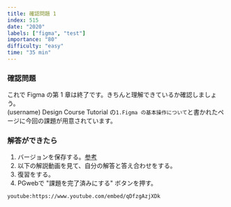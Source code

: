 ```yaml
---
title: 確認問題 1
index: 515
date: "2020"
labels: ["figma", "test"]
importance: "80"
difficulty: "easy"
time: "35 min"
---
```


### 確認問題

これで Figma の第 1 章は終了です。きちんと理解できているか確認しましょう。  
(username) Design Course Tutorial の`1.Figma の基本操作について`と書かれたページに今回の課題が用意されています。

### 解答ができたら

1. バージョンを保存する。[参考](https://design-basic.netlify.app/figma/section2-3/)
2. 以下の解説動画を見て、自分の解答と答え合わせをする。
3. 復習をする。
4. PGwebで "課題を完了済みにする" ボタンを押す。

`youtube:https://www.youtube.com/embed/qDfzgAzjXDk`
